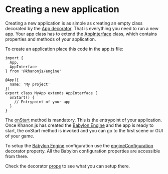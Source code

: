 # Creating a new application

Creating a new application is as simple as creating an empty class decorated by the [App decorator](https://khanonjs.com/api-docs/functions/decorators_app.App.html). That is everything you need to run a new app. Your app class has to extend the [AppInterface](https://khanonjs.com/api-docs/classes/decorators_app.AppInterface.html) class, which contains properties and methods of your application.

To create an application place this code in the app.ts file:
```
import {
  App,
  AppInterface
} from '@khanonjs/engine'

@App({
  name: 'My project'
})
export class MyApp extends AppInterface {
  onStart() {
    // Entrypoint of your app
  }
}
```

The [onStart](https://khanonjs.com/api-docs/classes/decorators_app.AppInterface.html#onStart) method is mandatory. This is the entrypoint of your application. Once Khanon.js has created the [Babylon Engine](https://doc.babylonjs.com/typedoc/classes/BABYLON.Engine) and the app is ready to start, the onStart method is invoked and you can go to the first scene or GUI of your game.

To setup the [Babylon Engine](https://doc.babylonjs.com/typedoc/classes/BABYLON.Engine) configuration use the [engineConfiguration](https://khanonjs.com/api-docs/interfaces/decorators_app.AppProps.html#engineConfiguration) decorator property. All the Babylon configuration properties are accessible from there.

Check the decorator [props](https://khanonjs.com/api-docs/interfaces/decorators_app.AppProps.html) to see what you can setup there.